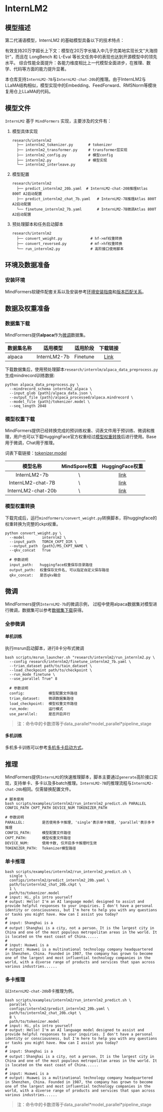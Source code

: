 # InternLM2

## 模型描述

第二代浦语模型，InternLM2 的基础模型具备以下的技术特点：

有效支持20万字超长上下文：模型在20万字长输入中几乎完美地实现长文“大海捞针”，而且在 LongBench 和 L-Eval 等长文任务中的表现也达到开源模型中的领先水平。
综合性能全面提升：各能力维度相比上一代模型全面进步，在推理、数学、代码等方面的能力提升显著。

本仓库支持`InternLM2-7B`与`InternLM2-chat-20b`的推理。由于InternLM2与LLaMA结构相似，模型实现中的Embedding、FeedForward、RMSNorm等模块复用仓上LLaMA的代码。

## 模型文件

`InternLM2` 基于 `MindFormers` 实现，主要涉及的文件有：

1. 模型具体实现

    ```text
    research/internlm2
      ├── internlm2_tokenizer.py       # tokenizer
      ├── internlm2_transformer.py     # transformer层实现
      ├── internlm2_config.py          # 模型config
      ├── internlm2.py                 # 模型实现
      └── internlm2_interleave.py
    ```

2. 模型配置

    ```text
    research/internlm2
      ├── predict_internlm2_20b.yaml  # InternLM2-chat-20B推理Atlas 800T A2启动配置
      ├── predict_internlm2_chat_7b.yaml   # InternLM2-7B推理Atlas 800T A2启动配置
      └── finetune_internlm2_7b.yaml       # InternLM2-7B微调Atlas 800T A2启动配置
    ```

3. 预处理脚本和任务启动脚本

    ```text
    research/internlm2
      ├── convert_weight.py             # hf->mf权重转换
      ├── convert_reversed.py           # mf->hf权重转换
      └── run_internlm2.py              # 高阶接口使用脚本
    ```

## 环境及数据准备

### 安装环境

MindFormers软硬件配套关系以及安装参考[环境安装指南](../../README.md#源码编译安装)和[版本匹配关系](../../README.md#版本匹配关系)。

## 数据及权重准备

### 数据集下载

MindFormers提供**alpaca**作为[微调](#微调)数据集。

| 数据集名称     |                          适用模型                          |          适用阶段           |                                                         下载链接                                                          |
|:----------|:------------------------------------------------------:|:-----------------------:|:---------------------------------------------------------------------------------------------------------------------:|
| alpaca    |                      InternLM2-7b                      |        Finetune         |                    [Link](https://github.com/tatsu-lab/stanford_alpaca/blob/main/alpaca_data.json)                    |

下载数据集后，使用预处理脚本`research/internlm/alpaca_data_preprocess.py`生成mindrecord训练数据:

```shell
python alpaca_data_preprocess.py \
  --mindrecord_schema internlm2_alpaca \
  --input_glob {path}/alpaca_data.json \
  --output_file {path}/alpaca_processed/alpaca.mindrecord \
  --model_file {path}/tokenizer.model \
  --seq_length 2048
```

### 模型权重下载

MindFormers提供已经转换完成的预训练权重、词表文件用于预训练、微调和推理，用户也可以下载HuggingFace官方权重经过[模型权重转换](#模型权重转换)后进行使用。Base用于微调，Chat用于推理。

词表下载链接：[tokenizer.model](https://huggingface.co/internlm/internlm2-7b/blob/main/tokenizer.model)

|       模型名称        | MindSpore权重 |                        HuggingFace权重                       |
|:-----------------:|:-----------:|:--------------------------------------------------------------------:|
|   InternLM2-7b    |      \      |         [link](https://huggingface.co/internlm/internlm2-7b)         |
| InternLM2-chat-7B |      \      |       [link](https://huggingface.co/internlm/internlm2-chat-7b)      |
|   InternLM2-chat-20b   |      \      | [link](https://huggingface.co/internlm/internlm2-chat-20b)  |

### 模型权重转换

下载完成后，运行`mindformers/convert_weight.py`转换脚本，将huggingface的权重转换为完整的ckpt权重。

```shell
python convert_weight.py \
  --model        internlm2 \
  --input_path   TORCH_CKPT_DIR \
  --output_path  {path}/MS_CKPT_NAME \
  --qkv_concat   True

  # 参数说明
  input_path:   huggingface权重保存目录路径
  output_path:  权重保存文件名, 可以指定自定义保存路径
  qkv_concat:   是否qkv融合
```

## 微调

MindFormers提供`InternLM2-7b`的微调示例， 过程中使用alpaca数据集对模型进行微调，数据集可以参考[数据集下载](#数据集下载)获得。

### 全参微调

#### 单机训练

执行msrun启动脚本，进行8卡分布式微调

```shell
bash scripts/msrun_launcher.sh "research/internlm2/run_internlm2.py \
  --config research/internlm2/finetune_internlm2_7b.yaml \
  --trian_dataset path/to/tain_dataset \
  --load_checkpoint path/to/checkpoint \
  --run_mode finetune \
  --use_parallel True" 8

  # 参数说明
  config:           模型配置文件路径
  trian_dataset:    微调数据集路径
  load_checkpoint:  模型权重文件路径
  run_mode:         运行模式
  use_parallel:     是否开启并行
```

> 注：命令中的卡数须等于data_parallel\*model_parallel\*pipeline_stage

#### 多机训练

多机多卡训练可以参考[多机多卡启动方式](https://gitee.com/mindspore/mindformers/blob/dev/README.md#%E5%A4%9A%E6%9C%BA%E5%A4%9A%E5%8D%A1)。

## 推理

MindFormers提供`InternLM2`的快速推理脚本，脚本主要通过`generate`高阶接口实现，支持单卡、多卡以及多batch推理。`InternLM2-7B`的推理流程与`InternLM2-chat-20b`相同。仅需替换配置文件。

```shell
# 脚本使用
bash scripts/examples/internlm2/run_internlm2_predict.sh PARALLEL CONFIG_PATH CKPT_PATH DEVICE_NUM TOKENIZER_PATH

# 参数说明
PARALLEL:        是否使用多卡推理, 'single'表示单卡推理, 'parallel'表示多卡推理
CONFIG_PATH:     模型配置文件路径
CKPT_PATH:       模型权重文件路径
DEVICE_NUM:      使用卡数, 仅开启多卡推理时生效
TOKENIZER_PATH:  Tokenizer模型路径
```

### 单卡推理

```shell
bash scripts/examples/internlm2/run_internlm2_predict.sh \
  single \
  configs/internlm2/predict_internlm2_20b.yaml \
  path/to/internlm2_chat_20b.ckpt \
  1 \
  path/to/tokenizer.model
# input: Hi, pls intro yourself
# output: Hello! I'm an AI language model designed to assist and provide helpful responses to your inquiries. I don't have a personal identity or consciousness, but I'm here to help you with any questions or tasks you might have. How can I assist you today?
#
# input: Shanghai is a
# output：Shanghai is a city, not a person. It is the largest city in China and one of the most populous metropolitan areas in the world. It is located on the east coast of China......
#
# input: Huawei is a
# output: Huawei is a multinational technology company headquartered in Shenzhen, China. Founded in 1987, the company has grown to become one of the largest and most influential technology companies in the world, with a diverse range of products and services that span across various industries......
```

### 多卡推理

以`InternLM2-chat-20b`8卡推理为例。

```shell
bash scripts/examples/internlm2/run_internlm2_predict.sh \
  parallel \
  configs/internlm2/predict_internlm2_20b.yaml \
  path/to/internlm2_chat_20b.ckpt \
  8 \
  path/to/tokenizer.model
# input: Hi, pls intro yourself
# output: Hello! I'm an AI language model designed to assist and provide helpful responses to your inquiries. I don't have a personal identity or consciousness, but I'm here to help you with any questions or tasks you might have. How can I assist you today?
#
# input: Shanghai is a
# output：Shanghai is a city, not a person. It is the largest city in China and one of the most populous metropolitan areas in the world. It is located on the east coast of China......
#
# input: Huawei is a
# output: Huawei is a multinational technology company headquartered in Shenzhen, China. Founded in 1987, the company has grown to become one of the largest and most influential technology companies in the world, with a diverse range of products and services that span across various industries......
```

> 注：命令中的卡数须等于data_parallel\*model_parallel\*pipeline_stage
